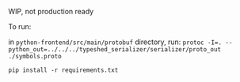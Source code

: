 WIP, not production ready

To run:

in `python-frontend/src/main/protobuf` directory, run: ```protoc -I=. --python_out=../../../typeshed_serializer/serializer/proto_out ./symbols.proto```

```pip install -r requirements.txt```
